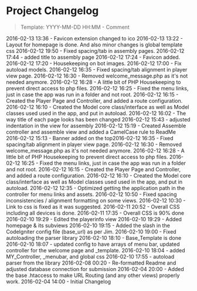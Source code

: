 # Project Changelog
>Template: YYYY-MM-DD HH:MM - Comment

2016-02-13 13:36 - Favicon extension changed to ico
2016-02-13 13:22 - Layout for homepage is done. And also minor changes is global template css
2016-02-12 19:50 - Fixed spacing/tab in assembly pages.
2016-02-12 17:44 - added title to assembly page
2016-02-12 17:24 - Favicon added.
2016-02-12 17:20 - Housekeeping on bot images.
2016-02-12 17:00 - Fix autoload models.
2016-02-12 16:35 - Fixed spacing/tab alignment in player view page.
2016-02-12 16:30 - Removed welcome_message.php as it's not needed anymore.
2016-02-12 16:28 - A little bit of PHP Housekeeping to prevent direct access to php files.
2016-02-12 16:25 - Fixed the menu links, just in case the app was run in a folder and not root.
2016-02-12 16:15 - Created the Player Page and Controller, and added a route configuration.
2016-02-12 16:10 - Created the Model core class/interface as well as Model classes used used in the app, and put in autoload.
2016-02-12 16:02 - The way title of each page looks has been changed
2016-02-12 15:43 - adjusted indentation in the view for assembly 
2016-02-12 15:19 - Created Assemble controller and assemble view and added a CamelCase rule to ReadMe
2016-02-12 15:13 - Banner added on the top2016-02-12 16:35 - Fixed spacing/tab alignment in player view page.
2016-02-12 16:30 - Removed welcome_message.php as it's not needed anymore.
2016-02-12 16:28 - A little bit of PHP Housekeeping to prevent direct access to php files.
2016-02-12 16:25 - Fixed the menu links, just in case the app was run in a folder and not root.
2016-02-12 16:15 - Created the Player Page and Controller, and added a route configuration.
2016-02-12 16:10 - Created the Model core class/interface as well as Model classes used used in the app, and put in autoload.
2016-02-12 12:35 - Optimized getting the application path in the controller for menu links and assets.
2016-02-12 10:50 - Fixed spacing inconsistencies / alignment formatting on some views.
2016-02-12 10:30 - Link to css is fixed as it was suggested.
2016-02-11 20:52 - Overall CSS including all devices is done.
2016-02-11 17:35 - Overall CSS is 90% done
2016-02-10 19:29 - Edited the playerinfo view
2016-02-10 19:29 - Added homepage & its subviews
2016-02-10 19:15 - Added the slash in the CodeIgniter config file (base_url) as per Jim.
2016-02-10 19:00 - Fixed autoloading the parser library
2016-02-10 18:10 - Base_Template is done
2016-02-10 18:07 - updated config to have arrays of menu bar, updated controller for the welcome page and _template.
2016-02-10 18:04 - added MY_Controller, _menubar, and global css
2016-02-10 17:55 - autoload parser from the library
2016-02-08 00:20 - Re-formatted Readme and adjusted database connection for submission
2016-02-04 20:00 - Added the base .htaccess to make URL Routing (and any other views) properly work.
2016-02-04 14:00 - Initial Changelog
